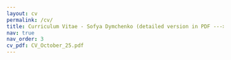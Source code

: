 ```yaml
---
layout: cv
permalink: /cv/
title: Curriculum Vitae - Sofya Dymchenko (detailed version in PDF --->)
nav: true
nav_order: 3
cv_pdf: CV_October_25.pdf
---
```

